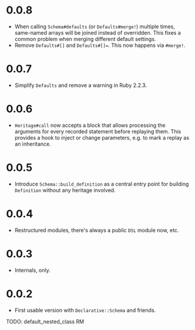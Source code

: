 # 0.0.8

* When calling `Schema#defaults` (or `Defaults#merge!`) multiple times, same-named arrays will be joined instead of overridden. This fixes a common problem when merging different default settings.
* Remove `Defaults#[]` and `Defaults#[]=`. This now happens via `#merge!`.

# 0.0.7

* Simplify `Defaults` and remove a warning in Ruby 2.2.3.

# 0.0.6

* `Heritage#call` now accepts a block that allows processing the arguments for every recorded statement before replaying them. This provides a hook to inject or change parameters, e.g. to mark a replay as an inheritance.

# 0.0.5

* Introduce `Schema::build_definition` as a central entry point for building `Definition` without any heritage involved.

# 0.0.4

* Restructured modules, there's always a public `DSL` module now, etc.

# 0.0.3

* Internals, only.

# 0.0.2

* First usable version with `Declarative::Schema` and friends.

TODO: default_nested_class RM
